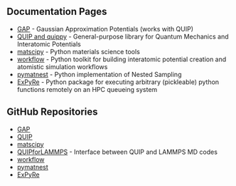 ## Documentation Pages

- [GAP](http://libatoms.github.io/GAP) - Gaussian Approximation Potentials (works with QUIP)
- [QUIP and quippy](http://libatoms.github.io/QUIP) - General-purpose library for Quantum Mechanics and Interatomic Potentials
- [matscipy](http://libatoms.github.io/matscipy) - Python materials science tools
- [workflow](http://libatoms.github.io/workflow) - Python toolkit for building interatomic potential creation and atomistic simulation workflows
- [pymatnest](http://libatoms.github.io/pymatnest) - Python implementation of Nested Sampling
- [ExPyRe](http://libatoms.github.io/ExPyRe) - Python package for executing arbitrary (pickleable) python functions remotely on an HPC queueing system

## GitHub Repositories

- [GAP](https://github.com/libAtoms/GAP)
- [QUIP](https://github.com/libAtoms/QUIP)
- [matscipy](https://github.com/libAtoms/matscipy)
- [QUIPforLAMMPS](https://github.com/libAtoms/QUIPforLAMMPS) - Interface between QUIP and LAMMPS MD codes
- [workflow](https://github.com/libAtoms/workflow )
- [pymatnest](http://github.com/libAtoms/pymatnest)
- [ExPyRe](http://github.com/libAtoms/ExPyRe)
